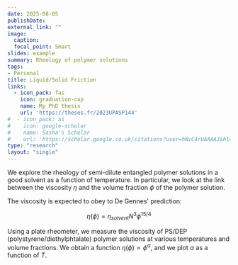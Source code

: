 ```yaml
---
date: 2025-08-05
publishDate:
external_link: ""
image:
  caption:
  focal_point: Smart
slides: example
summary: Rheology of polymer solutions
tags:
- Personal
title: Liquid/Solid Friction
links:
  - icon_pack: fas
    icon: graduation-cap
    name: My PhD thesis
    url: 'https://theses.fr/2023UPASP144'
#  - icon_pack: ai
#    icon: google-scholar
#    name: Sasha's Scholar
#    url: 'https://scholar.google.co.uk/citations?user=hNvC4rUAAAAJ&hl=en'
type: "research"
layout: "single"
---
```


We explore the rheology of semi-dilute entangled polymer solutions in a good solvent as a function of temperature. In particular, we look at the link between the viscosity $\eta$ and the volume fraction $\phi$ of the polymer solution.

The viscosity is expected to obey to De Gennes' prediction:

$$
\eta(\phi) = \eta_{solvent} N^{3} \phi^{15/4}
$$

Using a plate rheometer, we measure the viscosity of PS/DEP (polystyrene/diethylphtalate) polymer solutions at various temperatures and volume fractions. We obtain a function $\eta(\phi) \propto \phi^{\alpha}$, and we plot $\alpha$ as a function of $T$. 
